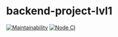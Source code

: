 # backend-project-lvl1

[![Maintainability](https://api.codeclimate.com/v1/badges/a99a88d28ad37a79dbf6/maintainability)](https://codeclimate.com/github/codeclimate/codeclimate/maintainability)
[![Node CI](https://github.com/Gorrka/backend-project-lvl1/workflows/Node.js.yml/badge.svg)](https://github.com/Gorrka/backend-project-lvl1/actions)
